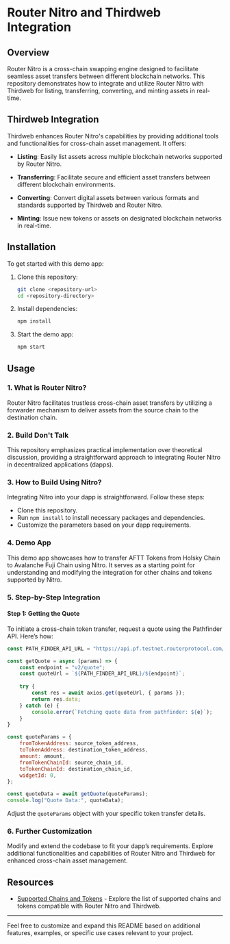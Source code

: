 # Router Nitro and Thirdweb Integration

## Overview

Router Nitro is a cross-chain swapping engine designed to facilitate seamless asset transfers between different blockchain networks. This repository demonstrates how to integrate and utilize Router Nitro with Thirdweb for listing, transferring, converting, and minting assets in real-time.

## Thirdweb Integration

Thirdweb enhances Router Nitro's capabilities by providing additional tools and functionalities for cross-chain asset management. It offers:

- **Listing**: Easily list assets across multiple blockchain networks supported by Router Nitro.
  
- **Transferring**: Facilitate secure and efficient asset transfers between different blockchain environments.
  
- **Converting**: Convert digital assets between various formats and standards supported by Thirdweb and Router Nitro.
  
- **Minting**: Issue new tokens or assets on designated blockchain networks in real-time.

## Installation

To get started with this demo app:

1. Clone this repository:
   ```bash
   git clone <repository-url>
   cd <repository-directory>
   ```

2. Install dependencies:
   ```bash
   npm install
   ```

3. Start the demo app:
   ```bash
   npm start
   ```

## Usage

### 1. What is Router Nitro?

Router Nitro facilitates trustless cross-chain asset transfers by utilizing a forwarder mechanism to deliver assets from the source chain to the destination chain.

### 2. Build Don't Talk

This repository emphasizes practical implementation over theoretical discussion, providing a straightforward approach to integrating Router Nitro in decentralized applications (dapps).

### 3. How to Build Using Nitro?

Integrating Nitro into your dapp is straightforward. Follow these steps:

- Clone this repository.
- Run `npm install` to install necessary packages and dependencies.
- Customize the parameters based on your dapp requirements.

### 4. Demo App

This demo app showcases how to transfer AFTT Tokens from Holsky Chain to Avalanche Fuji Chain using Nitro. It serves as a starting point for understanding and modifying the integration for other chains and tokens supported by Nitro.

### 5. Step-by-Step Integration

#### Step 1: Getting the Quote

To initiate a cross-chain token transfer, request a quote using the Pathfinder API. Here’s how:

```javascript
const PATH_FINDER_API_URL = "https://api.pf.testnet.routerprotocol.com/api";

const getQuote = async (params) => {
    const endpoint = "v2/quote";
    const quoteUrl = `${PATH_FINDER_API_URL}/${endpoint}`;
    
    try {
        const res = await axios.get(quoteUrl, { params });
        return res.data;
    } catch (e) {
        console.error(`Fetching quote data from pathfinder: ${e}`);
    }
}

const quoteParams = {
    fromTokenAddress: source_token_address,
    toTokenAddress: destination_token_address,
    amount: amount,
    fromTokenChainId: source_chain_id,
    toTokenChainId: destination_chain_id,
    widgetId: 0,
};

const quoteData = await getQuote(quoteParams);
console.log("Quote Data:", quoteData);
```

Adjust the `quoteParams` object with your specific token transfer details.

### 6. Further Customization

Modify and extend the codebase to fit your dapp’s requirements. Explore additional functionalities and capabilities of Router Nitro and Thirdweb for enhanced cross-chain asset management.

## Resources

- [Supported Chains and Tokens](https://docs.routerprotocol.com/develop/voyager/voyager-v2.0/supported-chains-tokens) - Explore the list of supported chains and tokens compatible with Router Nitro and Thirdweb.

---

Feel free to customize and expand this README based on additional features, examples, or specific use cases relevant to your project.